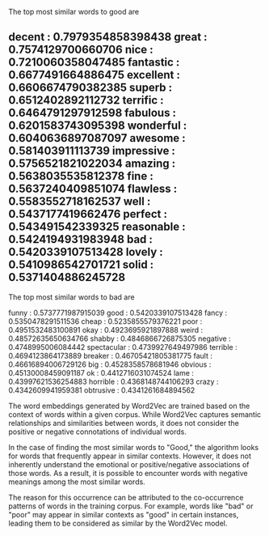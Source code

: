 The top most similar words to good are 

decent :   0.7979354858398438
great :   0.7574129700660706
nice :   0.7210060358047485
fantastic :   0.6677491664886475
excellent :   0.6606674790382385
superb :   0.6512402892112732
terrific :   0.6464791297912598
fabulous :   0.6201583743095398
wonderful :   0.6040636897087097
awesome :   0.581403911113739
impressive :   0.5756521821022034
amazing :   0.5638035535812378
fine :   0.5637240409851074
flawless :   0.5583552718162537
well :   0.5437177419662476
perfect :   0.543491542339325
reasonable :   0.5424194931983948
bad :   0.5420339107513428
lovely :   0.5410986542701721
solid :   0.5371404886245728
--------------------------------
The top most similar words to bad are 

funny :   0.5737771987915039
good :   0.5420339107513428
fancy :   0.5350478291511536
cheap :   0.5235855579376221
poor :   0.4951532483100891
okay :   0.4923695921897888
weird :   0.48572635650634766
shabby :   0.4846866726875305
negative :   0.4748995006084442
spectacular :   0.4739927649497986
terrible :   0.4694123864173889
breaker :   0.46705421805381775
fault :   0.46616894006729126
big :   0.4528358578681946
obvious :   0.45130008459091187
ok :   0.4412716031074524
lame :   0.43997621536254883
horrible :   0.4368148744106293
crazy :   0.4342609941959381
obtrusive :   0.4341261684894562



The word embeddings generated by Word2Vec are trained based on the context of words within a given corpus. While Word2Vec captures semantic relationships and similarities between words, it does not consider the positive or negative connotations of individual words.

In the case of finding the most similar words to "Good," the algorithm looks for words that frequently appear in similar contexts. However, it does not inherently understand the emotional or positive/negative associations of those words. As a result, it is possible to encounter words with negative meanings among the most similar words.

The reason for this occurrence can be attributed to the co-occurrence patterns of words in the training corpus. For example, words like "bad" or "poor" may appear in similar contexts as "good" in certain instances, leading them to be considered as similar by the Word2Vec model.